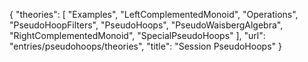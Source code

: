 {
    "theories": [
        "Examples",
        "LeftComplementedMonoid",
        "Operations",
        "PseudoHoopFilters",
        "PseudoHoops",
        "PseudoWaisbergAlgebra",
        "RightComplementedMonoid",
        "SpecialPseudoHoops"
    ],
    "url": "entries/pseudohoops/theories",
    "title": "Session PseudoHoops"
}
